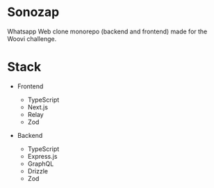 # Sonozap
Whatsapp Web clone monorepo (backend and frontend) made for the Woovi challenge.

# Stack

- Frontend
    - TypeScript
    - Next.js
    - Relay
    - Zod

- Backend
    - TypeScript
    - Express.js
    - GraphQL
    - Drizzle
    - Zod